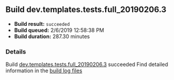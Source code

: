 ## Build dev.templates.tests.full_20190206.3
- **Build result:** `succeeded`
- **Build queued:** 2/6/2019 12:58:38 PM
- **Build duration:** 287.30 minutes
### Details
Build [dev.templates.tests.full_20190206.3](https://winappstudio.visualstudio.com/web/build.aspx?pcguid=a4ef43be-68ce-4195-a619-079b4d9834c2&builduri=vstfs%3a%2f%2f%2fBuild%2fBuild%2f27044) succeeded
Find detailed information in the [build log files](https://uwpctdiags.blob.core.windows.net/buildlogs/dev.templates.tests.full_20190206.3_logs.zip)
